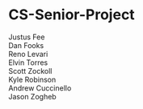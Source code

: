 # CS-Senior-Project
Justus Fee \
Dan Fooks \
Reno Levari \
Elvin Torres \
Scott Zockoll \
Kyle Robinson \
Andrew Cuccinello \
Jason Zogheb
